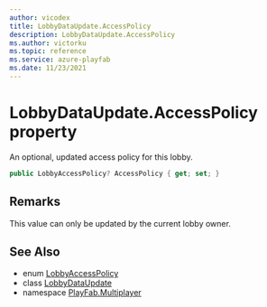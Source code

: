 ```yaml
---
author: vicodex
title: LobbyDataUpdate.AccessPolicy
description: LobbyDataUpdate.AccessPolicy
ms.author: victorku
ms.topic: reference
ms.service: azure-playfab
ms.date: 11/23/2021
---
```


# LobbyDataUpdate.AccessPolicy property

An optional, updated access policy for this lobby.

```csharp
public LobbyAccessPolicy? AccessPolicy { get; set; }
```

## Remarks

This value can only be updated by the current lobby owner.

## See Also

* enum [LobbyAccessPolicy](../LobbyAccessPolicy.md)
* class [LobbyDataUpdate](../LobbyDataUpdate.md)
* namespace [PlayFab.Multiplayer](../../PlayFabMultiplayerSDK.md)

